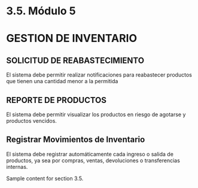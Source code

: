 # 3.5. Módulo 5
# GESTION DE INVENTARIO
## SOLICITUD DE REABASTECIMIENTO
El sistema debe permitir realizar notificaciones para reabastecer productos que tienen una cantidad menor a la permitida

## REPORTE DE PRODUCTOS
El sistema debe permitir visualizar los productos en riesgo de agotarse y productos vencidos.

## Registrar Movimientos de Inventario
El sistema debe registrar automáticamente cada ingreso o salida de productos, ya sea por compras, ventas, devoluciones o transferencias internas.


Sample content for section 3.5.
